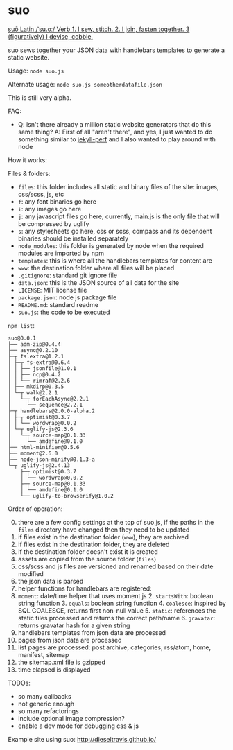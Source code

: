 suo
===

[suō Latin /ˈsu.oː/ Verb 1. I sew, stitch. 2. I join, fasten together. 3 (figuratively) I devise, cobble.](http://en.wiktionary.org/wiki/suo#Verb_4)

suo sews together your JSON data with handlebars templates to generate a static website.

Usage: `node suo.js`

Alternate usage: `node suo.js someotherdatafile.json`

This is still very alpha.

FAQ:

 * Q: isn't there already a million static website generators that do this same thing?
	 A: First of all "aren't there", and yes, I just wanted to do something similar to [jekyll-perf](https://github.com/ebello/jekyll-perf) and I also wanted to play around with node

How it works:

Files & folders:

* `files`: this folder includes all static and binary files of the site: images, css/scss, js, etc
 * `f`: any font binaries go here
 * `i`: any images go here
 * `j`: any javascript files go here, currently, main.js is the only file that will be compressed by uglify
 * `s`: any stylesheets go here, css or scss, compass and its dependent binaries should be installed separately
* `node_modules`: this folder is generated by node when the required modules are imported by npm
* `templates`: this is where all the handlebars templates for content are
* `www`: the destination folder where all files will be placed
* `.gitignore`: standard git ignore file
* `data.json`: this is the JSON source of all data for the site
* `LICENSE`: MIT license file
* `package.json`: node js package file
* `README.md`: standard readme
* `suo.js`: the code to be executed

`npm list`:

	suo@0.0.1
	├── adm-zip@0.4.4
	├── async@0.2.10
	├─┬ fs.extra@1.2.1
	│ ├─┬ fs-extra@0.6.4
	│ │ ├── jsonfile@1.0.1
	│ │ ├── ncp@0.4.2
	│ │ └── rimraf@2.2.6
	│ ├── mkdirp@0.3.5
	│ └─┬ walk@2.2.1
	│   └─┬ forEachAsync@2.2.1
	│     └── sequence@2.2.1
	├─┬ handlebars@2.0.0-alpha.2
	│ ├─┬ optimist@0.3.7
	│ │ └── wordwrap@0.0.2
	│ └─┬ uglify-js@2.3.6
	│   └─┬ source-map@0.1.33
	│     └── amdefine@0.1.0
	├── html-minifier@0.5.6
	├── moment@2.6.0
	├── node-json-minify@0.1.3-a
	└─┬ uglify-js@2.4.13
		├─┬ optimist@0.3.7
		│ └── wordwrap@0.0.2
		├─┬ source-map@0.1.33
		│ └── amdefine@0.1.0
		└── uglify-to-browserify@1.0.2

Order of operation:

0. there are a few config settings at the top of suo.js, if the paths in the `files` directory have changed then they need to be updated
1. if files exist in the destination folder (`www`), they are archived
2. if files exist in the destination folder, they are deleted
3. if the destination folder doesn't exist it is created
4. assets are copied from the source folder (`files`)
5. css/scss and js files are versioned and renamed based on their date modified
6. the json data is parsed
 1. helper functions for handlebars are registered:
  1. `moment`: date/time helper that uses moment js
	2. `startsWith`: boolean string function
	3. `equals`: boolean string function
	4. `coalesce`: inspired by SQL COALESCE, returns first non-null value
	5. `static`: references the static files processed and returns the correct path/name
	6. `gravatar`: returns gravatar hash for a given string
 2. handlebars templates from json data are processed
 3. pages from json data are processed
 4. list pages are processed: post archive, categories, rss/atom, home, manifest, sitemap
7. the sitemap.xml file is gzipped
8. time elapsed is displayed

TODOs:

* so many callbacks
* not generic enough
* so many refactorings
* include optional image compression?
* enable a dev mode for debugging css & js
  
Example site using suo: http://dieseltravis.github.io/